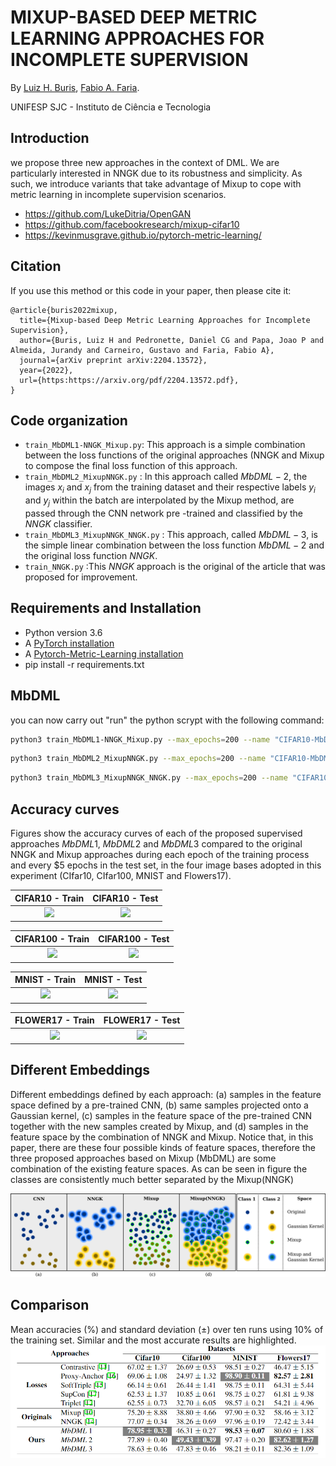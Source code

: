 # MIXUP-BASED DEEP METRIC LEARNING APPROACHES FOR INCOMPLETE SUPERVISION

By [Luiz H. Buris](http://), [Fabio A. Faria](https://).

UNIFESP SJC -  Instituto de Ciência e Tecnologia

## Introduction
we propose three new approaches in the context of DML. We are particularly interested in NNGK due to its robustness and simplicity. As such, we introduce variants that take advantage of Mixup to cope with metric learning in incomplete supervision scenarios.

- https://github.com/LukeDitria/OpenGAN
- https://github.com/facebookresearch/mixup-cifar10
- https://kevinmusgrave.github.io/pytorch-metric-learning/

## Citation

If you use this method or this code in your paper, then please cite it:

```
@article{buris2022mixup,
  title={Mixup-based Deep Metric Learning Approaches for Incomplete Supervision},
  author={Buris, Luiz H and Pedronette, Daniel CG and Papa, Joao P and Almeida, Jurandy and Carneiro, Gustavo and Faria, Fabio A},
  journal={arXiv preprint arXiv:2204.13572},
  year={2022},
  url={https:https://arxiv.org/pdf/2204.13572.pdf},
}
```

## Code organization

- `train_MbDML1-NNGK_Mixup.py`: This approach is a simple combination between the loss functions of the original approaches (NNGK and Mixup to compose the final loss function of this approach.
- `train_MbDML2_MixupNNGK.py` : In this approach called $MbDML-2$, the images $x_i$ and $x_j$ from the training dataset and their respective labels $y_i$ and $y_j$ within the batch are interpolated by the Mixup method, are passed through the CNN network pre -trained and classified by the $NNGK$ classifier.
- `train_MbDML3_MixupNNGK_NNGK.py` : This approach, called $MbDML-3$, is the simple linear combination between the loss function $MbDML-2$ and the original loss function $NNGK$.
- `train_NNGK.py` :This $NNGK$ approach is the original of the article that was proposed for improvement.


## Requirements and Installation
- Python version 3.6
- A [PyTorch installation](http://pytorch.org/)
- A [Pytorch-Metric-Learning installation](https://kevinmusgrave.github.io/pytorch-metric-learning/#installation)
- pip install -r requirements.txt


## MbDML
you can now carry out "run" the python scrypt with the following command:

```sh
python3 train_MbDML1-NNGK_Mixup.py --max_epochs=200 --name "CIFAR10-MbDML1-NNGK_Mixup" --scale_mixup 2 --alpha 1 --beta 1 --data_dir datasets/CIFAR100K10/train --test datasets/CIFAR100K10/Test --save_dir results/neighbour=200 --num_classes 100 --tsne_graph False --im_ext png --gpu_id 0 --input_size 32

```

```sh
python3 train_MbDML2_MixupNNGK.py --max_epochs=200 --name "CIFAR10-MbDML2_MixupNNGK" --scale_mixup 2 --alpha 1 --alpha 0 --data_dir datasets/CIFAR100K10/train --test datasets/CIFAR100K10/Test --save_dir results/neighbour=200 --num_classes 100 --tsne_graph False --im_ext png --gpu_id 0 --input_size 32

```

```sh
python3 train_MbDML3_MixupNNGK_NNGK.py --max_epochs=200 --name "CIFAR10-MbDML3_MixupNNGK_NNGK" --scale_mixup 2 --alpha 1 --beta 1 --data_dir datasets/CIFAR100K10/train --test datasets/CIFAR100K10/Test --save_dir results/neighbour=200 --num_classes 100 --tsne_graph False --im_ext png --gpu_id 0 --input_size 32

```

## Accuracy curves

Figures show the accuracy curves of each of the proposed supervised approaches $MbDML1$, $MbDML2$ and $MbDML3$ compared to the original NNGK and Mixup approaches during each epoch of the training process and every $5 epochs in the test set, in the four image bases adopted in this experiment (CIfar10, CIfar100, MNIST and Flowers17).

CIFAR10 - Train    |  CIFAR10 - Test
:-------------------------:|:-------------------------:
![](https://github.com/henriqueburis/ICIP2022/blob/main/fig/Cifar10-XL10_ACC_Train.png) |  ![](https://github.com/henriqueburis/ICIP2022/blob/main/fig/Cifar10-XL10_ACC_Test.png) 

CIFAR100 - Train    |  CIFAR100 - Test
:-------------------------:|:-------------------------:
![](https://github.com/henriqueburis/ICIP2022/blob/main/fig/Cifar100-XL10_ACC_Train.png) |  ![](https://github.com/henriqueburis/ICIP2022/blob/main/fig/Cifar100-XL10_ACC_Test.png) 

MNIST - Train    |  MNIST - Test
:-------------------------:|:-------------------------:
![](https://github.com/henriqueburis/ICIP2022/blob/main/fig/Mnist-XL10_ACC_Train.png) |  ![](https://github.com/henriqueburis/ICIP2022/blob/main/fig/Mnist-XL10_ACC_Test.png) 

FLOWER17 - Train    |  FLOWER17 - Test
:-------------------------:|:-------------------------:
![](https://github.com/henriqueburis/ICIP2022/blob/main/fig/Flower17-XL10_ACC_Train.png) |  ![](https://github.com/henriqueburis/ICIP2022/blob/main/fig/Flower17-XL10_ACC_Test.png) 

## Different Embeddings
Different embeddings defined by each approach: (a) samples in the feature space defined by a pre-trained CNN, (b)
same samples projected onto a Gaussian kernel, (c) samples in the feature space of the pre-trained CNN together with the new
samples created by Mixup, and (d) samples in the feature space by the combination of NNGK and Mixup. Notice that, in this
paper, there are these four possible kinds of feature spaces, therefore the three proposed approaches based on Mixup (MbDML)
are some combination of the existing feature spaces.
As can be seen in figure the classes are consistently much better separated by the Mixup(NNGK) 

![N|Solid](https://github.com/henriqueburis/ICIP2022/blob/main/fig/spaces_b.png?raw=true )


## Comparison
Mean accuracies (%) and standard deviation (±) over ten runs using 10% of the training set. Similar and the most accurate results are highlighted.
![N|Solid](https://github.com/henriqueburis/ICIP2022/blob/main/fig/Mean%20accuracies.PNG?raw=true)
